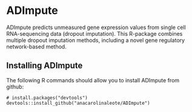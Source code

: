 # ADImpute
ADImpute predicts unmeasured gene expression values from single cell RNA-sequencing data (dropout imputation). This R-package combines multiple dropout imputation methods, including a novel gene regulatory network-based method.

## Installing ADImpute
The following R commands should allow you to install ADImpute from github:

```
# install.packages("devtools")
devtools::install_github("anacarolinaleote/ADImpute")
```
